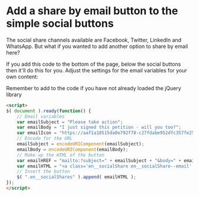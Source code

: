 # Add a share by email button to the simple social buttons

The social share channels available are Facebook, Twitter, LinkedIn and WhatsApp. But what if you wanted to add another option to share by email here?

If you add this code to the bottom of the page, below the social buttons then it'll do this for you. Adjust the settings for the email variables for your own content:

Remember to add <script src="https://ajax.googleapis.com/ajax/libs/jquery/3.3.1/jquery.min.js"></script> to the code if you have not already loaded the jQuery library

```html
<script>
$( document ).ready(function() {
    // Email variables
    var emailSubject = "Please take action";
    var emailBody = "I just signed this petition - will you too?";
    var emailIcon = "https://aaf1a18515da0e792f78-c27fdabe952dfc357fe25ebf5c8897ee.ssl.cf5.rackcdn.com/1757/en_share--email.png?v=1535971194000";
    // Encode for the URL
    emailSubject = encodeURIComponent(emailSubject);
    emailBody = encodeURIComponent(emailBody);
    // Make up the HTML of the button
    var emailHREF = "mailto:?subject=" + emailSubject + "&body=" + emailBody;
    var emailHTML = "<a class='en__socialShare en__socialShare--email' style='width: 60px; height: 60px; padding: 12px; margin: 0px;' href='" + emailHREF + "' target='_blank'><img src='" + emailIcon + "' alt='Share by email'></a>"; 
    // Insert the button
    $( ".en__socialShares" ).append( emailHTML );
});
</script>
